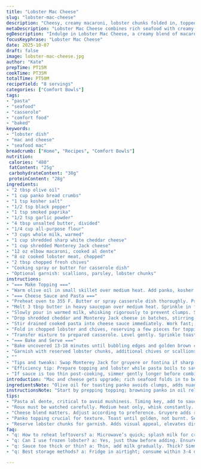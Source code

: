 ```yaml
---
title: "Lobster Mac Cheese"
slug: "lobster-mac-cheese"
description: "Cheesy, creamy macaroni, lobster chunks folded in, topped with crispy seasoned crumbs. Uses flour roux base for thick sauce. Panko crumbs toasted with olive oil, smoked paprika, garlic powder, salt, and pepper for crunch and flavor. Baked to meld and brown the top, lobster juices infuse pasta. Handy tweaks like Monterey Jack instead of cheddar, crab swap, or half and half dairy adjustments add variety. Solid textures and seasoning cues vital for balance. Timing flexes for bubbling, browning, and lobster warmth. Easy pantry swaps, ensuring robust, layered seafood and cheese experience in a home setup."
metaDescription: "Lobster Mac Cheese combines rich seafood with creamy cheeses for a textured dish that excites the palate."
ogDescription: "Indulge in Lobster Mac Cheese, a creamy blend of macaroni, shredded cheeses, and buttery lobster for a rich dining experience."
focusKeyphrase: "Lobster Mac Cheese"
date: 2025-10-07
draft: false
image: lobster-mac-cheese.jpg
author: "Kate"
prepTime: PT15M
cookTime: PT35M
totalTime: PT50M
recipeYield: "8 servings"
categories: ["Comfort Bowls"]
tags:
- "pasta"
- "seafood"
- "casserole"
- "comfort food"
- "baked"
keywords:
- "lobster dish"
- "mac and cheese"
- "seafood mac"
breadcrumb: ["Home", "Recipes", "Comfort Bowls"]
nutrition: 
 calories: "480"
 fatContent: "25g"
 carbohydrateContent: "38g"
 proteinContent: "28g"
ingredients:
- "2 tbsp olive oil"
- "1 cup panko bread crumbs"
- "1 tsp kosher salt"
- "1/2 tsp black pepper"
- "1 tsp smoked paprika"
- "1/2 tsp garlic powder"
- "4 tbsp unsalted butter, divided"
- "1/4 cup all-purpose flour"
- "3 cups whole milk, warmed"
- "1 cup shredded sharp white cheddar cheese"
- "1 cup shredded Monterey Jack cheese"
- "12 oz elbow macaroni, cooked al dente"
- "8 oz cooked lobster meat, chopped"
- "2 tbsp chopped fresh chives"
- "Cooking spray or butter for casserole dish"
- "Optional garnish: scallions, parsley, lobster chunks"
instructions:
- "=== Make Topping ==="
- "Warm olive oil in small skillet over medium heat. Add panko, kosher salt, black pepper, smoked paprika, garlic powder. Stir constantly. Toast crumbs 4-5 minutes until golden brown, nutty smell, dry texture. Avoid burning; fragile crumbs turn bitter fast. Remove from heat; set aside."
- "=== Cheese Sauce and Pasta ==="
- "Preheat oven to 355 F. Butter or spray casserole dish thoroughly. Prevent sticking; helps crust crisp evenly."
- "Melt 3 tbsp butter in heavy saucepan over medium heat. Sprinkle in flour gradually, whisking without lumps. Cook roux 3-4 minutes until light tan, nutty aroma, no raw flour taste. Critical; forms base without pasty aftertaste."
- "Slowly pour in warmed milk, whisking rigorously to prevent clumps. Sauce thickens as it simmers, ripples forming. Stir frequently to keep smooth, no scorching on bottom. Adjust heat to maintain gentle bubble."
- "Drop shredded cheddar and Monterey Jack cheese in batches, stirring until velvety and homogenous. Use mix of cheeses for flavor balance and melting properties. Remove from heat once incorporated."
- "Stir drained cooked pasta into cheese sauce immediately. Work fast; pasta absorbs moisture quicker than cold, gives creamy coating. Taste now. Add kosher salt or cracked black pepper carefully, depending on cheese saltiness and personal taste. Less is more; salty cheese can overpower."
- "Fold in chopped lobster and chives, reserving a few pieces for topping and garnish later. Lobster should be just warm, not overcooked or rubbery."
- "Transfer mixture to prepared casserole. Level gently. Sprinkle toasted panko topping evenly over surface, creating layer for crunch."
- "=== Bake and Serve ==="
- "Bake uncovered 13-18 minutes until bubbling edges and golden brown crumbs. Top should sizzle lightly, toasted aroma filling kitchen. Watch final minutes closely to avoid burn. Let rest 5 minutes after removing from oven for sauce to set slightly."
- "Garnish with reserved lobster chunks, additional chives or scallions, and parsley if desired. Serve hot, immediately."
- ""
- "Tips and tweaks: Swap Monterey Jack for gruyere or fontina if sharp cheddar is too pungent. Crab meat substitute possible if lobster unavailable; same timing. For richer sauce, half and half can replace milk but watch thickness closely; sauce may thicken faster, requiring slight heat reduction. Avoid dry pasta by timing sauce and pasta combo carefully; reheating mac and cheese risks drying, reintroduce splash of milk or cream if needed. Panko topping toasted separately is crucial; soggy crumbs are biggest textural failure. Use salted butter only if adjusting salt separately later."
- "Efficiency tip: Prepare topping and lobster while pasta boils to save time. Use warm milk from microwave or stovetop to speed sauce assembly. Whisk continuously to prevent clumps; lumps ruin texture and eating experience."
- "If sauce is too thin post-cooking, simmer gently longer before combining with pasta; patience fixes consistency better than flour additions mid-assembly. For bolder flavor, add a pinch smoked cayenne or dry mustard powder in cheese sauce."
introduction: "Mac and cheese gets upgrade; rich seafood folds in to beef up flavor, texture. Not just stirring cheese in pasta water, but building layers. Start with solid roux to anchor sauce. Cheese choice not random; creamy Monterey Jack softens cheddar's sharpness. Toasted panko seasoned with smoked paprika, garlic powder, salt, black pepper for earthy crunchy contrast. Lobster meat gently handled. Overcooked tough lobster ruins dish. Bake just enough to brown crust, warm through, keep lobster tender. It’s about timing, senses, patience. Salt sparingly during seasoning; cheeses vary wildly. Essential kitchen habits: watch flour color, milk temperature, toast checks. Time markers swap for aroma clues, texture feel. No raw flour, no clumpy sauce, no soggy topping. Layer textures, flavors. Food that stands up to scrutiny."
ingredientsNote: "Olive oil for toasting panko avoids clumps, adds nuanced nutty flavor that butter alone can't deliver here. Panko works better than traditional bread crumbs; lighter, crisper. Smoked paprika gives subtle heat and earthiness—replace with regular paprika plus pinch of chili powder if unavailable. Cheese combo blends meltability and sharpness; swap Monterey Jack for gruyere or fontina in a pinch for complexity. Butter must be unsalted to control salt levels cleanly. Flour-to-fat ratio key; too little flour leads to thin sauce, too much causes pasty texture. Use warmed milk to prevent lumps during whisking—cold milk causes separation. If lobster off-season or pricey, cooked crab or shrimp works as alternative. Chives add freshness and slight oniony bite; scallions or parsley can substitute for garnish. Cooking spray or butter at the base prevents sticking and makes cleanup easier."
instructionsNote: "Start by prepping topping; browning panko in oil releases aroma, signals necessary crisp texture. Watch crumbs—burn quickly once toasted. Roux demanding attention; stir constantly, look for slight color shift to deep blonde but not brown—this step saves from raw flour aftertaste and controls sauce thickness. Add milk warm to avoid shocking roux and avoid lumps. Whisk vigorously and keep sauce moving gently to incorporate cheese without clumps. Seasoning after melting cheese avoids over-salting. Fold pasta and lobster swiftly to prevent sauce from cooling and thickening before baking. Reserve some lobster for visual appeal atop when served. Bake uncovered till edges bubble and crumbs goldened with slight crackle when pressed. Resting time important for sauce to firm slightly; don’t plunge in piping hot, unstable dish. Adjust baking times slightly depending on oven hot spots—watch the crumbs’ color and bubbly signals instead of clock alone. Garnish last second for freshness and presentation punch."
tips:
- "Pasta al dente, critical to avoid mushiness. Timing key, add to sauce immediately. Help sauce coat each piece. Cold pasta turns dry."
- "Roux must be watched carefully. Medium heat only, whisk constantly. Look for nutty aroma, light tan color. Avoid browning; raw flour ruins flavor."
- "Cheese blend matters. Adjust according to preference. Gruyere adds richness, Fontina lends creaminess. Balance flavors without overpowering each other."
- "Panko topping crucial for texture. Toast until golden, not burnt. Season well but watch portion. Balance crunch with creamy sauce underneath."
- "Reserve lobster chunks for garnish. Adds visual appeal, elevates dish. Use less tender seafood for practicing; avoid rubbery aftermath."
faq:
- "q: How to reheat leftovers? a: Microwave’s quick; splash milk for creaminess. Stove option; keep low heat, stir continually. Watch for dryness."
- "q: Can I use frozen lobster? a: Yes, just thaw before adding. Ensure warm; cold chunks won’t mix well. Off-season crab is a great swap."
- "q: Sauce too thick or thin? a: Thin, add milk gradually. Thick? Simmer gently. Patience is key; avoid quick fixes with flour mid-cook."
- "q: Best storage methods? a: Fridge in airtight; consume within 3-4 days. Freezing works too, but texture may suffer. Reheat gently, add moisture."

---
```

